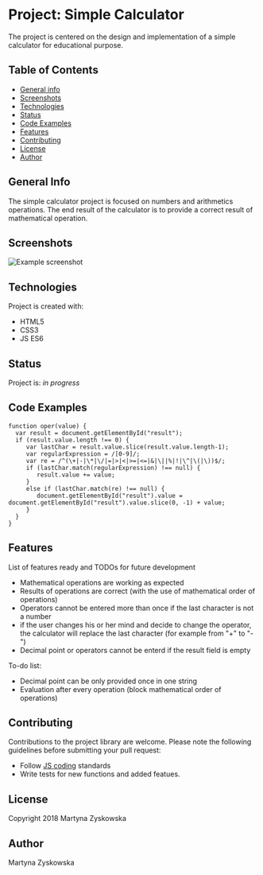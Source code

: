 # Project: Simple Calculator
The project is centered on the design and implementation of a simple calculator for educational purpose. 
## Table of Contents
* [General info](#general-info)
* [Screenshots](#screenshots)
* [Technologies](#technologies)
* [Status](#status)
* [Code Examples](#code-examples)
* [Features](#features)
* [Contributing](#contributing)
* [License](#license)
* [Author](#author)
## General Info
The simple calculator project is focused on numbers and arithmetics operations. The end result of the calculator is to provide a correct result of mathematical operation.
## Screenshots
![Example screenshot](./img/screenshot.png)
## Technologies
Project is created with:
- HTML5
- CSS3
- JS ES6
## Status
Project is: _in progress_
## Code Examples

```
function oper(value) {
  var result = document.getElementById("result");
  if (result.value.length !== 0) {
     var lastChar = result.value.slice(result.value.length-1);
     var regularExpression = /[0-9]/;
     var re = /^(\+|-|\*|\/|=|>|<|>=|<=|&|\||%|!|\^|\(|\))$/;
     if (lastChar.match(regularExpression) !== null) {
        result.value += value;
     }
     else if (lastChar.match(re) !== null) {
        document.getElementById("result").value = document.getElementById("result").value.slice(0, -1) + value;
     }
  }
}
```

## Features
List of features ready and TODOs for future development
* Mathematical operations are working as expected
* Results of operations are correct (with the use of mathematical order of operations)
* Operators cannot be entered more than once if the last character is not a number
* if the user changes his or her mind and decide to change the operator, the calculator will replace the last character (for example from "+" to "-")
* Decimal point or operators cannot be enterd if the result field is empty

To-do list:
* Decimal point can be only provided once in one string
* Evaluation after every operation (block mathematical order of operations)
## Contributing
Contributions to the project library are welcome. Please note the following guidelines before submitting your pull request:
 - Follow [JS coding](https://developer.mozilla.org/bm/docs/Web/JavaScript/Guide) standards
 - Write tests for new functions and added featues.
## License
Copyright 2018 Martyna Zyskowska
## Author
Martyna Zyskowska
